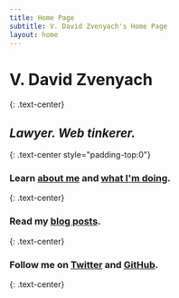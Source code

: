 ```yaml
---
title: Home Page
subtitle: V. David Zvenyach's Home Page
layout: home
---
```


# V. David Zvenyach
{: .text-center}

## _Lawyer. Web tinkerer._
{: .text-center style="padding-top:0"}

### Learn [about me](pages/about.html) and [what I'm doing](pages/projects.html).
{: .text-center}

### Read my [blog posts](blog).
{: .text-center}


### Follow me on [Twitter](https://twitter.com/vdavez) and [GitHub](https://github.com/vzvenyach).
{: .text-center}
